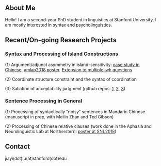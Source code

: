 ## About Me

Hello! I am a second-year PhD student in linguistics at Stanford University. I am mostly interested in syntax and psycholinguistics. 

## Recent/On-going Research Projects
### Syntax and Processing of Island Constructions

(1) Argument/adjunct asymmetry in island-sensitivity: [case study in Chinese](https://doi.org/10.1162/ling_a_00343), [amlap2018 poster](https://cpb-us-e1.wpmucdn.com/sites.northwestern.edu/dist/8/1599/files/2017/01/AMLaP2018-v1-1v3qtms.pdf), [Extension to multiple-wh questions](https://github.com/lu-jiayi/Jiayi-Lu/blob/master/Thesis_Submit.pdf)

(2) Coordinate structure constraint and the syntax of coordination

(3) Satiation of acceptability judgment (github repos: [1](https://github.com/lu-jiayi/Satiation_baseline), [2](https://github.com/lu-jiayi/satiation_exp1b_island_as_ungram), [3](https://github.com/lu-jiayi/satiation_exp1c_island_as_neutral))

### Sentence Processing in General

(1) Processing of syntactically "noisy" sentences in Mandarin Chinese (manuscript in prep, with Meilin Zhan and Ted Gibson)

(2) Processing of Chinese relative clauses (work done in the Aphasia and Neurolinguistic Lab at Northerstern: [poster at SNL2018](https://github.com/lu-jiayi/Jiayi-Lu/blob/master/final-Chinese-Sentence-Processing_SNL2018_JL_MW_CT-V2-25lkw4h.pdf))


## Contact

jiayi(dot)lu(at)stanford(dot)edu
